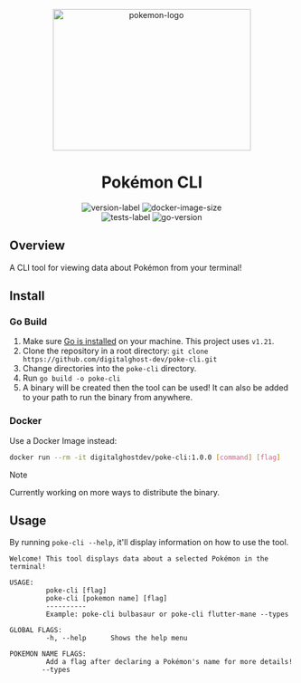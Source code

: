 <p align="center">
<img height="250" width="350" src="https://cdn.simpleicons.org/pokemon/FFCC00" alt="pokemon-logo"/>
</p>

<div align="center">
    <h1>Pokémon CLI</h1>
    <img src="https://img.shields.io/github/v/release/digitalghost-dev/poke-cli?style=flat-square&logo=git&logoColor=FFCC00&label=Release%20Version&labelColor=EEE&color=FFCC00" alt="version-label">
    <img src="https://img.shields.io/docker/image-size/digitalghostdev/poke-cli/v1.0.0?arch=arm64&style=flat-square&logo=docker&logoColor=FFCC00&labelColor=EEE&color=FFCC00" alt="docker-image-size">
</div>

<div align="center">
    <img src="https://img.shields.io/github/actions/workflow/status/digitalghost-dev/poke-cli/go_test.yml?style=flat-square&logo=go&logoColor=00ADD8&label=Tests&labelColor=EEE&color=00ADD8" alt="tests-label">
    <img src="https://img.shields.io/github/go-mod/go-version/digitalghost-dev/poke-cli?style=flat-square&logo=Go&labelColor=EEE&color=00ADD8" alt="go-version">
</div>

## Overview
A CLI tool for viewing data about Pokémon from your terminal!

## Install

### Go Build
1. Make sure [Go is installed](https://go.dev/dl/) on your machine. This project uses `v1.21`.
2. Clone the repository in a root directory: `git clone https://github.com/digitalghost-dev/poke-cli.git`
3. Change directories into the `poke-cli` directory.
4. Run `go build -o poke-cli`
5. A binary will be created then the tool can be used! It can also be added to your path to run the binary from anywhere.

### Docker
Use a Docker Image instead:
```bash
docker run --rm -it digitalghostdev/poke-cli:1.0.0 [command] [flag]
```

> [!NOTE]
> Currently working on more ways to distribute the binary.

## Usage
By running `poke-cli --help`, it'll display information on how to use the tool. 
```
Welcome! This tool displays data about a selected Pokémon in the terminal!
      
USAGE:
         poke-cli [flag]
         poke-cli [pokemon name] [flag]
         ----------
         Example: poke-cli bulbasaur or poke-cli flutter-mane --types
             
GLOBAL FLAGS:
         -h, --help      Shows the help menu

POKEMON NAME FLAGS:
         Add a flag after declaring a Pokémon's name for more details!
        --types
```
